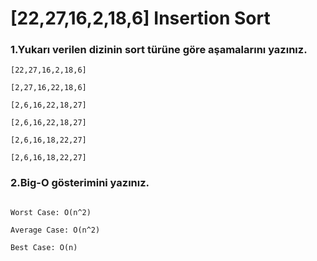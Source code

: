 # [22,27,16,2,18,6] Insertion Sort
### 1.Yukarı verilen dizinin sort türüne göre aşamalarını yazınız.

```
[22,27,16,2,18,6]

[2,27,16,22,18,6]

[2,6,16,22,18,27]

[2,6,16,22,18,27]

[2,6,16,18,22,27]

[2,6,16,18,22,27]

```

### 2.Big-O gösterimini yazınız.

```

Worst Case: O(n^2)

Average Case: O(n^2)

Best Case: O(n)

```
